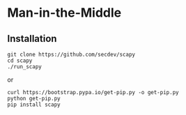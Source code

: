 # Man-in-the-Middle

## Installation

```
git clone https://github.com/secdev/scapy
cd scapy
./run_scapy
```

or 

```
curl https://bootstrap.pypa.io/get-pip.py -o get-pip.py
python get-pip.py
pip install scapy
```